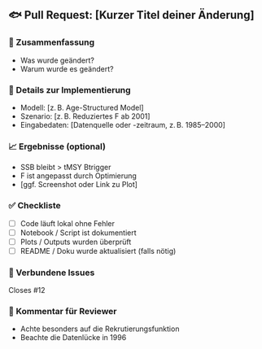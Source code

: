 ## 🐟 Pull Request: [Kurzer Titel deiner Änderung]

### 🧾 Zusammenfassung
<!-- Kurzbeschreibung der Änderungen -->
- Was wurde geändert?
- Warum wurde es geändert?

### 🔬 Details zur Implementierung
<!-- Technische Infos, z. B. Modelle, Parameter, Szenarien -->
- Modell: [z. B. Age-Structured Model]
- Szenario: [z. B. Reduziertes F ab 2001]
- Eingabedaten: [Datenquelle oder -zeitraum, z. B. 1985–2000]

### 📈 Ergebnisse (optional)
<!-- Diagramme, Metriken, etc. -->
- SSB bleibt > tMSY Btrigger
- F ist angepasst durch Optimierung
- [ggf. Screenshot oder Link zu Plot]

### ✅ Checkliste
- [ ] Code läuft lokal ohne Fehler
- [ ] Notebook / Script ist dokumentiert
- [ ] Plots / Outputs wurden überprüft
- [ ] README / Doku wurde aktualisiert (falls nötig)

### 🔄 Verbundene Issues
<!-- z. B. -->
Closes #12  <!-- Issue-Nummer automatisch schließen -->

### 🧠 Kommentar für Reviewer
<!-- Hinweise für die Person, die den Code reviewed -->
- Achte besonders auf die Rekrutierungsfunktion
- Beachte die Datenlücke in 1996

